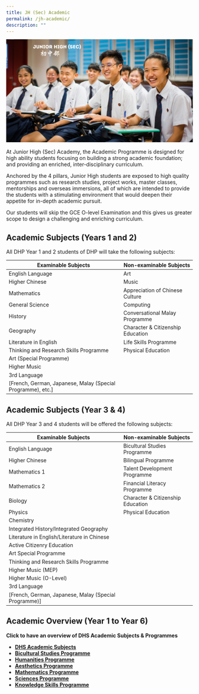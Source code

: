 ```yaml
---
title: JH (Sec) Academic
permalink: /jh-academic/
description: ""
---
```

![](/images/Homepage/Junior-High-Sec.png)

At Junior High (Sec) Academy, the Academic Programme is designed for high ability students focusing on building a strong academic foundation; and providing an enriched, inter-disciplinary curriculum.  

Anchored by the 4 pillars, Junior High students are exposed to high quality programmes such as research studies, project works, master classes, mentorships and overseas immersions, all of which are intended to provide the students with a stimulating environment that would deepen their appetite for in-depth academic pursuit.  

Our students will skip the GCE O-level Examination and this gives us greater scope to design a challenging and enriching curriculum.

## Academic Subjects (Years 1 and 2)

All DHP Year 1 and 2 students of DHP will take the following subjects:

| Examinable Subjects | Non-examinable Subjects |
| --- | --- |
| English Language | Art |
| Higher Chinese | Music |
| Mathematics | Appreciation of Chinese Culture |
| General Science | Computing |
| History | Conversational Malay Programme |
| Geography | Character & Citizenship Education |
| Literature in English | Life Skills Programme |
| Thinking and Research Skills Programme | Physical Education |
| Art (Special Programme) |  |
| Higher Music |  |
| 3rd Language  
\[French, German, Japanese, Malay (Special Programme), etc.\] |  |



## Academic Subjects (Year 3 & 4)

All DHP Year 3 and 4 students will be offered the following subjects:

| Examinable Subjects | Non-examinable Subjects |
| --- | --- |
| English Language | Bicultural Studies Programme |
| Higher Chinese | Bilingual Programme |
| Mathematics 1 | Talent Development Programme |
| Mathematics 2 | Financial Literacy Programme |
| Biology | Character & Citizenship Education |
| Physics | Physical Education |
| Chemistry |  |
| Integrated History/Integrated Geography |  |
| Literature in English/Literature in Chinese |  |
| Active Citizenry Education |  |
| Art Special Programme |  |
| Thinking and Research Skills Programme |  |
| Higher Music (MEP) |  |
| Higher Music (O-Level) |  |
| 3rd Language  
\[French, German, Japanese, Malay (Special Programme)\] |  |



## Academic Overview (Year 1 to Year 6)

**Click to have an overview of DHS Academic Subjects & Programmes** 

*   **[DHS Academic Subjects](/academic/)** 
*   **[Bicultural Studies Programme](/academic/bicultural-studies-programme/)**
*   **[Humanities Programme](/academic/humanities-programme/)**
*   **[Aesthetics Programme](/academic/aesthetics-programme/)**
*   **[Mathematics Programme](/academic/mathematics-programme/)**
*   **[Sciences Programme](/academic/sciences-programme/)**
*   **[Knowledge Skills Programme](/academic/knowledge-skills-programme/)**